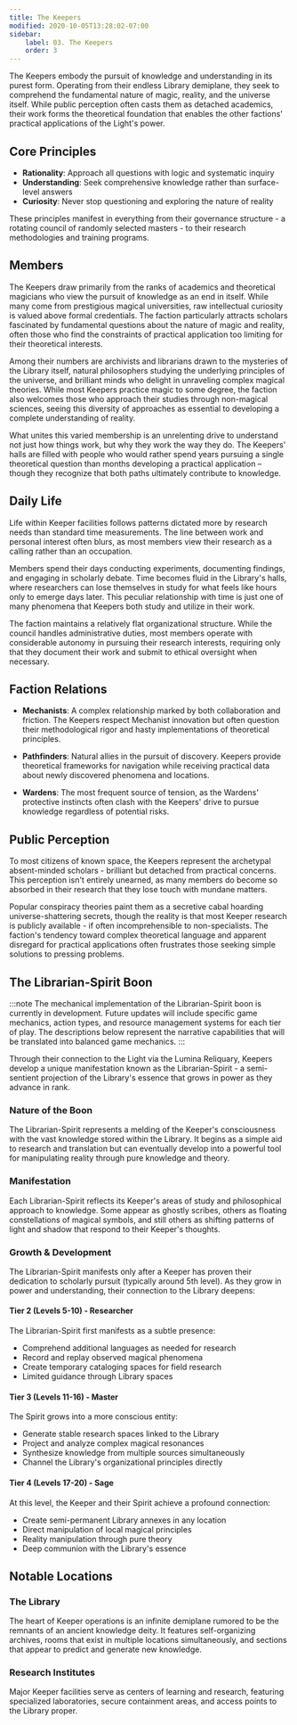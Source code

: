 ```yaml
---
title: The Keepers
modified: 2020-10-05T13:28:02-07:00
sidebar:
    label: 03. The Keepers
    order: 3
---
```


The Keepers embody the pursuit of knowledge and understanding in its purest form. Operating from their endless Library demiplane, they seek to comprehend the fundamental nature of magic, reality, and the universe itself. While public perception often casts them as detached academics, their work forms the theoretical foundation that enables the other factions' practical applications of the Light's power.

## Core Principles

- **Rationality**: Approach all questions with logic and systematic inquiry
- **Understanding**: Seek comprehensive knowledge rather than surface-level answers
- **Curiosity**: Never stop questioning and exploring the nature of reality

These principles manifest in everything from their governance structure - a rotating council of randomly selected masters - to their research methodologies and training programs.

## Members

The Keepers draw primarily from the ranks of academics and theoretical magicians who view the pursuit of knowledge as an end in itself. While many come from prestigious magical universities, raw intellectual curiosity is valued above formal credentials. The faction particularly attracts scholars fascinated by fundamental questions about the nature of magic and reality, often those who find the constraints of practical application too limiting for their theoretical interests.

Among their numbers are archivists and librarians drawn to the mysteries of the Library itself, natural philosophers studying the underlying principles of the universe, and brilliant minds who delight in unraveling complex magical theories. While most Keepers practice magic to some degree, the faction also welcomes those who approach their studies through non-magical sciences, seeing this diversity of approaches as essential to developing a complete understanding of reality.

What unites this varied membership is an unrelenting drive to understand not just how things work, but why they work the way they do. The Keepers' halls are filled with people who would rather spend years pursuing a single theoretical question than months developing a practical application – though they recognize that both paths ultimately contribute to knowledge.

## Daily Life

Life within Keeper facilities follows patterns dictated more by research needs than standard time measurements. The line between work and personal interest often blurs, as most members view their research as a calling rather than an occupation.

Members spend their days conducting experiments, documenting findings, and engaging in scholarly debate. Time becomes fluid in the Library's halls, where researchers can lose themselves in study for what feels like hours only to emerge days later. This peculiar relationship with time is just one of many phenomena that Keepers both study and utilize in their work.

The faction maintains a relatively flat organizational structure. While the council handles administrative duties, most members operate with considerable autonomy in pursuing their research interests, requiring only that they document their work and submit to ethical oversight when necessary.

## Faction Relations

- **Mechanists**: A complex relationship marked by both collaboration and friction. The Keepers respect Mechanist innovation but often question their methodological rigor and hasty implementations of theoretical principles.

- **Pathfinders**: Natural allies in the pursuit of discovery. Keepers provide theoretical frameworks for navigation while receiving practical data about newly discovered phenomena and locations.

- **Wardens**: The most frequent source of tension, as the Wardens' protective instincts often clash with the Keepers' drive to pursue knowledge regardless of potential risks.

## Public Perception

To most citizens of known space, the Keepers represent the archetypal absent-minded scholars - brilliant but detached from practical concerns. This perception isn't entirely unearned, as many members do become so absorbed in their research that they lose touch with mundane matters.

Popular conspiracy theories paint them as a secretive cabal hoarding universe-shattering secrets, though the reality is that most Keeper research is publicly available - if often incomprehensible to non-specialists. The faction's tendency toward complex theoretical language and apparent disregard for practical applications often frustrates those seeking simple solutions to pressing problems.

## The Librarian-Spirit Boon

:::note
The mechanical implementation of the Librarian-Spirit boon is currently in development. Future updates will include specific game mechanics, action types, and resource management systems for each tier of play. The descriptions below represent the narrative capabilities that will be translated into balanced game mechanics.
:::

Through their connection to the Light via the Lumina Reliquary, Keepers develop a unique manifestation known as the Librarian-Spirit - a semi-sentient projection of the Library's essence that grows in power as they advance in rank.

### Nature of the Boon

The Librarian-Spirit represents a melding of the Keeper's consciousness with the vast knowledge stored within the Library. It begins as a simple aid to research and translation but can eventually develop into a powerful tool for manipulating reality through pure knowledge and theory.

### Manifestation

Each Librarian-Spirit reflects its Keeper's areas of study and philosophical approach to knowledge. Some appear as ghostly scribes, others as floating constellations of magical symbols, and still others as shifting patterns of light and shadow that respond to their Keeper's thoughts.

### Growth & Development

The Librarian-Spirit manifests only after a Keeper has proven their dedication to scholarly pursuit (typically around 5th level). As they grow in power and understanding, their connection to the Library deepens:

#### Tier 2 (Levels 5-10) - Researcher

The Librarian-Spirit first manifests as a subtle presence:

- Comprehend additional languages as needed for research
- Record and replay observed magical phenomena
- Create temporary cataloging spaces for field research
- Limited guidance through Library spaces

#### Tier 3 (Levels 11-16) - Master

The Spirit grows into a more conscious entity:

- Generate stable research spaces linked to the Library
- Project and analyze complex magical resonances
- Synthesize knowledge from multiple sources simultaneously
- Channel the Library's organizational principles directly

#### Tier 4 (Levels 17-20) - Sage

At this level, the Keeper and their Spirit achieve a profound connection:

- Create semi-permanent Library annexes in any location
- Direct manipulation of local magical principles
- Reality manipulation through pure theory
- Deep communion with the Library's essence

## Notable Locations

### The Library

The heart of Keeper operations is an infinite demiplane rumored to be the remnants of an ancient knowledge deity. It features self-organizing archives, rooms that exist in multiple locations simultaneously, and sections that appear to predict and generate new knowledge.

### Research Institutes

Major Keeper facilities serve as centers of learning and research, featuring specialized laboratories, secure containment areas, and access points to the Library proper.
